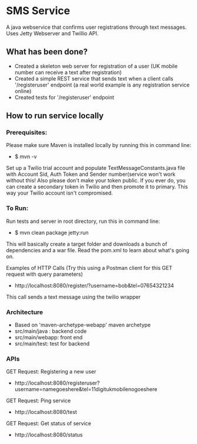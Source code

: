 # SMS Service
A java webservice that confirms user registrations through text messages. Uses Jetty Webserver and Twillio API.

## What has been done?
* Created a skeleton web server for registration of a user (UK mobile number can receive a text after registration)
* Created a simple REST service that sends text when a client calls '/registeruser' endpoint (a real world example is any registration service online)
* Created tests for '/registeruser' endpoint

## How to run service locally 

### Prerequisites: 
Please make sure Maven is installed locally by running this in command line:
* $ mvn -v

Set up a Twilio trial account and populate TextMessageConstants.java file with Account Sid, Auth Token and Sender number(service won't work without this! Also please don't make your token public. If you ever do, you can create a secondary token in Twilio and then promote it to primary. This way your Twilio account isn't compromised.

### To Run:
Run tests and server in root directory, run this in command line:
* $ mvn clean package jetty:run

This will basically create a target folder and downloads a bunch of dependencies and a war file. Read the pom.xml to learn about what's going on.

Examples of HTTP Calls (Try this using a Postman client for this GET request with query parameters)

* http://localhost:8080/register/?username=bob&tel=07654321234

This call sends a text message using the twilio wrapper

### Architecture
* Based on 'maven-archetype-webapp' maven archetype
* src/main/java : backend code
* src/main/webapp: front end
* src/main/test: test for backend

### APIs 
GET Request: Registering a new user
* http://localhost:8080/registeruser?username=namegoeshere&tel=11digitukmobilenogoeshere

GET Request: Ping service
* http://localhost:8080/test

GET Request: Get status of service
* http://localhost:8080/status


